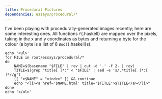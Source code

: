 ```yaml
---
title: Procedural Pictures
dependencies: essays/procedural/*
---
```


I've been playing with procedurally-generated images recently; here are some interesting ones. All functions `f`{.haskell} are mapped over the pixels, taking in the x and y coordinates as bytes and returning a byte for the colour (a byte is a list of 8 `Bool`{.haskell}s).

```{.unwrap pipe="sh | pandoc -t json"}
echo '<ul>'
for FILE in root/essays/procedural/*
do
    NAME=$(basename "$FILE" | rev | cut -d '.' -f 2- | rev)
    TITLE=$(grep "title[ ]*:" < "$FILE" | sed -e 's/.*title[ ]*:[ ]*//g')
    [[ "x$NAME" = "xindex" ]] && continue
    echo "<li><a href='$NAME.html' title='$TITLE'>$TITLE</a></li>"
done
echo '</ul>'
```
